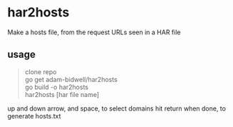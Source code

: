 # har2hosts
Make a hosts file, from the request URLs seen in a HAR file

## usage

> clone repo\
> go get adam-bidwell/har2hosts\
> go build -o har2hosts\
> har2hosts [har file name]

up and down arrow, and space, to select domains
hit return when done, to generate hosts.txt
